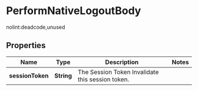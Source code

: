 

# PerformNativeLogoutBody

nolint:deadcode,unused

## Properties

| Name | Type | Description | Notes |
|------------ | ------------- | ------------- | -------------|
|**sessionToken** | **String** | The Session Token  Invalidate this session token. |  |



